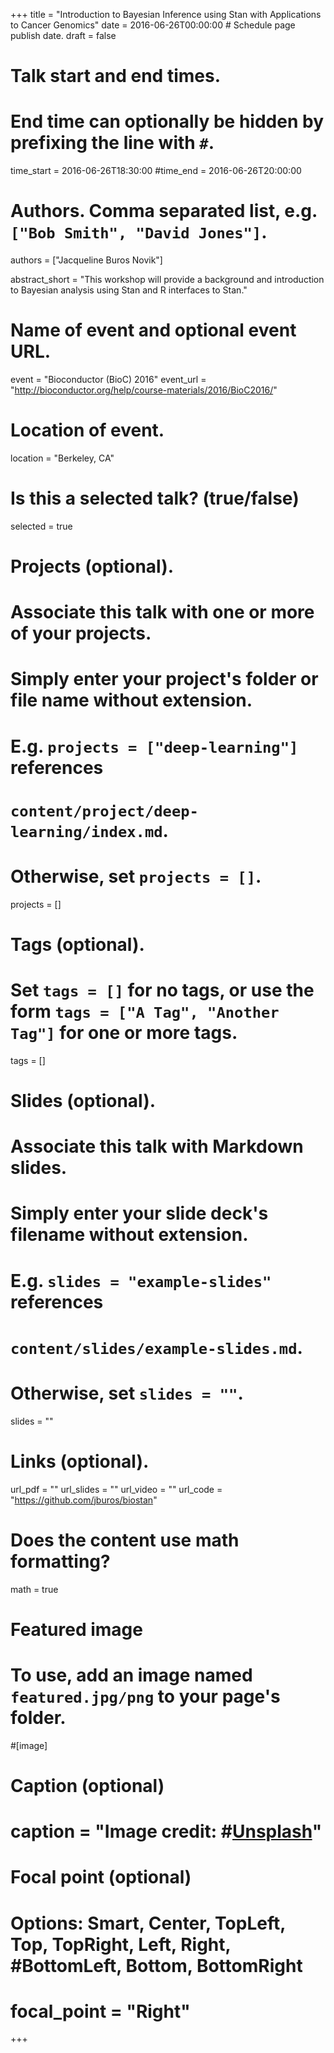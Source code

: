 +++
title = "Introduction to Bayesian Inference using Stan with Applications to Cancer Genomics"
date = 2016-06-26T00:00:00  # Schedule page publish date.
draft = false

# Talk start and end times.
#   End time can optionally be hidden by prefixing the line with `#`.
time_start = 2016-06-26T18:30:00
#time_end = 2016-06-26T20:00:00

# Authors. Comma separated list, e.g. `["Bob Smith", "David Jones"]`.
authors = ["Jacqueline Buros Novik"]

abstract_short = "This workshop will provide a background and introduction to Bayesian analysis using Stan and R interfaces to Stan."

# Name of event and optional event URL.
event = "Bioconductor (BioC) 2016"
event_url = "http://bioconductor.org/help/course-materials/2016/BioC2016/"

# Location of event.
location = "Berkeley, CA"

# Is this a selected talk? (true/false)
selected = true

# Projects (optional).
#   Associate this talk with one or more of your projects.
#   Simply enter your project's folder or file name without extension.
#   E.g. `projects = ["deep-learning"]` references 
#   `content/project/deep-learning/index.md`.
#   Otherwise, set `projects = []`.
projects = []

# Tags (optional).
#   Set `tags = []` for no tags, or use the form `tags = ["A Tag", "Another Tag"]` for one or more tags.
tags = []

# Slides (optional).
#   Associate this talk with Markdown slides.
#   Simply enter your slide deck's filename without extension.
#   E.g. `slides = "example-slides"` references 
#   `content/slides/example-slides.md`.
#   Otherwise, set `slides = ""`.
slides = ""

# Links (optional).
url_pdf = ""
url_slides = ""
url_video = ""
url_code = "https://github.com/jburos/biostan"

# Does the content use math formatting?
math = true

# Featured image
# To use, add an image named `featured.jpg/png` to your page's folder. 
#[image]
  # Caption (optional)
#  caption = "Image credit: #[**Unsplash**](https://unsplash.com/photos/bzdhc5b3Bxs)"

  # Focal point (optional)
  # Options: Smart, Center, TopLeft, Top, TopRight, Left, Right, #BottomLeft, Bottom, BottomRight
#  focal_point = "Right"
+++
